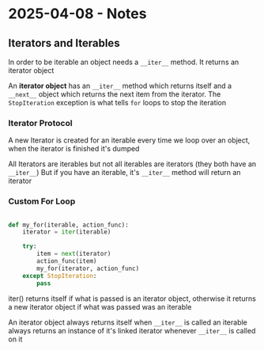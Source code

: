 # 2025-04-08 - Notes
## Iterators and Iterables
In order to be iterable an object needs a `__iter__` method. It returns an iterator object

An **iterator object** has an `__iter__` method which returns itself and a `__next__` object which returns the next item from the iterator. The `StopIteration` exception is what tells `for` loops to stop the iteration

### Iterator Protocol
A new Iterator is created for an iterable every time we loop over an object, when the iterator is finished it's dumped

All Iterators are iterables but not all iterables are iterators (they both have an `__iter__`)
But if you have an iterable, it's `__iter__` method will return an iterator

### Custom For Loop
```python

def my_for(iterable, action_func):
    iterator = iter(iterable)

    try:
        item = next(iterator)
        action_func(item)
        my_for(iterator, action_func)
    except StopIteration:
        pass

```

iter() returns itself if what is passed is an iterator object, otherwise it returns a new iterator object if what was passed was an iterable

An iterator object always returns itself when `__iter__` is called an iterable always returns an instance of it's linked iterator whenever `__iter__` is called on it